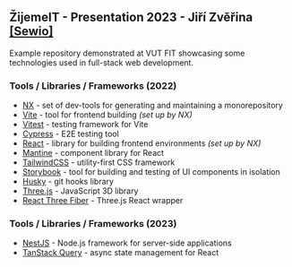 ## ŽijemeIT - Presentation 2023 - Jiří Zvěřina [[Sewio]](https://www.sewio.net/)

Example repository demonstrated at VUT FIT showcasing some technologies used in full-stack web development.

### Tools / Libraries / Frameworks (2022)

-   [NX](https://nx.dev/) - set of dev-tools for generating and maintaining a monorepository
-   [Vite](https://vitejs.dev/) - tool for frontend building _(set up by NX)_
-   [Vitest](https://vitest.dev/) - testing framework for Vite
-   [Cypress](https://www.cypress.io/) - E2E testing tool
-   [React](https://react.dev/) - library for building frontend environments _(set up by NX)_
-   [Mantine](https://mantine.dev/) - component library for React
-   [TailwindCSS](https://tailwindcss.com/) - utility-first CSS framework
-   [Storybook](https://storybook.js.org/) - tool for building and testing of UI components in isolation
-   [Husky](https://typicode.github.io/husky/) - git hooks library
-   [Three.js](https://threejs.org/) - JavaScript 3D library
-   [React Three Fiber](https://docs.pmnd.rs/react-three-fiber/getting-started/introduction) - Three.js React wrapper

### Tools / Libraries / Frameworks (2023)

-   [NestJS](https://nestjs.com/) - Node.js framework for server-side applications
-   [TanStack Query](https://tanstack.com/query/latest) - async state management for React
